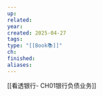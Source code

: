 ```yaml
---
up: 
related: 
year: 
created: 2025-04-27
tags: 
type: "[[Book📚]]"
ch: 
finished: 
aliases:
---
```


[[看透银行- CH01银行负债业务]]